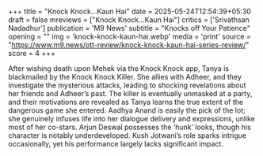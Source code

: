 +++
title = "Knock Knock...Kaun Hai"
date = 2025-05-24T12:54:39+05:30
draft = false
mreviews = ["Knock Knock...Kaun Hai"]
critics = ['Srivathsan Nadadhur']
publication = 'M9 News'
subtitle = "Knocks off Your Patience"
opening = ""
img = 'knock-knock-kaun-hai.webp'
media = 'print'
source = "https://www.m9.news/ott-review/knock-knock-kaun-hai-series-review/"
score = 4
+++

After wishing death upon Mehek via the Knock Knock app, Tanya is blackmailed by the Knock Knock Killer. She allies with Adheer, and they investigate the mysterious attacks, leading to shocking revelations about her friends and Adheer’s past. The killer is eventually unmasked at a party, and their motivations are revealed as Tanya learns the true extent of the dangerous game she entered. Aadhya Anand is easily the pick of the lot; she genuinely infuses life into her dialogue delivery and expressions, unlike most of her co-stars. Arjun Deswal possesses the ‘hunk’ looks, though his character is notably underdeveloped. Kush Jotwani’s role sparks intrigue occasionally, yet his performance largely lacks significant impact.
